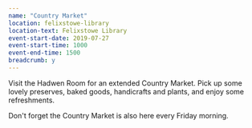 ```yaml
---
name: "Country Market"
location: felixstowe-library
location-text: Felixstowe Library
event-start-date: 2019-07-27
event-start-time: 1000
event-end-time: 1500
breadcrumb: y
---
```


Visit the Hadwen Room for an extended Country Market. Pick up some lovely preserves, baked goods, handicrafts and plants, and enjoy some refreshments.

Don't forget the Country Market is also here every Friday morning.
